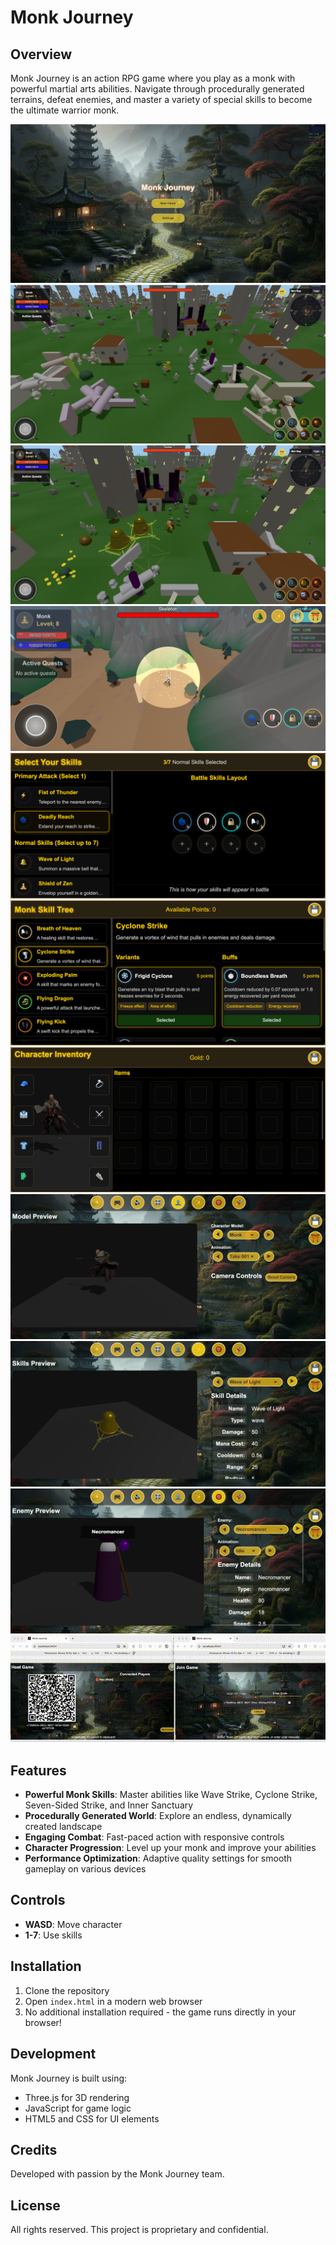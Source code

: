 # Monk Journey

## Overview

Monk Journey is an action RPG game where you play as a monk with powerful martial arts abilities. Navigate through procedurally generated terrains, defeat enemies, and master a variety of special skills to become the ultimate warrior monk.

![monk-journey](screenshots/monk-journey-061105-20250511.jpg)
![monk-journey](screenshots/monk-journey-061135-20250511.jpg)
![monk-journey](screenshots/monk-journey-061156-20250511.jpg)
![monk-journey](screenshots/monk-journey-breath-of-heaven-20250518.png)
![monk-journey](screenshots/monk-journey-skill-selection-20250518.png)
![monk-journey](screenshots/monk-journey-variant-selection-20250518.png)
![monk-journey](screenshots/monk-journey-inventory-20250520.png)
![monk-journey](screenshots/monk-journey-model-preview-20250520.png)
![monk-journey](screenshots/monk-journey-skill-preview-20250520.png)
![monk-journey](screenshots/monk-journey-enemy-preview-20250520.png)
![monk-journey](screenshots/monk-journey-multi-player-205942-20250527.gif)

## Features

- **Powerful Monk Skills**: Master abilities like Wave Strike, Cyclone Strike, Seven-Sided Strike, and Inner Sanctuary
- **Procedurally Generated World**: Explore an endless, dynamically created landscape
- **Engaging Combat**: Fast-paced action with responsive controls
- **Character Progression**: Level up your monk and improve your abilities
- **Performance Optimization**: Adaptive quality settings for smooth gameplay on various devices

## Controls

- **WASD**: Move character
- **1-7**: Use skills

## Installation

1. Clone the repository
2. Open `index.html` in a modern web browser
3. No additional installation required - the game runs directly in your browser!

## Development

Monk Journey is built using:
- Three.js for 3D rendering
- JavaScript for game logic
- HTML5 and CSS for UI elements

## Credits

Developed with passion by the Monk Journey team.

## License

All rights reserved. This project is proprietary and confidential.
